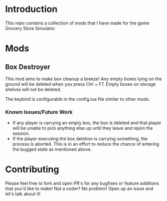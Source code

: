 # Introduction
This repo contains a collection of mods that I have made for the game Grocery Store Simulator.

# Mods

## Box Destroyer
This mod aims to make box cleanup a breeze! Any empty boxes lying on the ground will be deleted when you press Ctrl + F7. Empty boxes on storage shelves will not be deleted.

The keybind is configurable in the config.lua file similar to other mods.

### Known Issues/Future Work
- If any player is carrying an empty box, the box is deleted and that player will be unable to pick anything else up until they leave and rejoin the session.
- If the player executing the box deletion is carrying something, the process is aborted. This is in an effort to reduce the chance of entering the bugged state as mentioned above.

# Contributing

Please feel free to fork and open PR's for any bugfixes or feature additions that you'd like to make! Not a coder? No problem! Open up an issue and let's talk about it!
